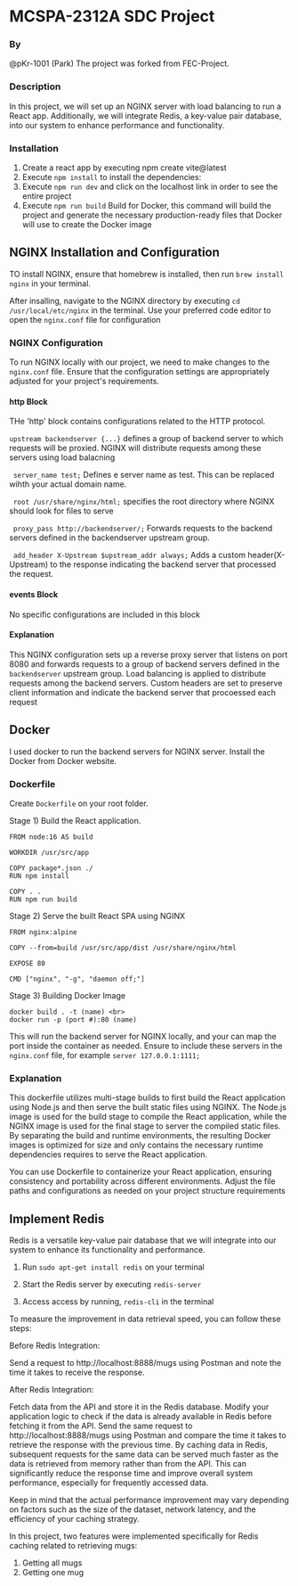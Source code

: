 # MCSPA-2312A SDC Project

### By
@pKr-1001 (Park)
The project was forked from FEC-Project.

### Description
In this project, we will set up an NGINX server with load balancing to run a React app. Additionally, we will integrate Redis, a key-value pair database, into our system to enhance performance and functionality.

### Installation
1) Create a react app by executing npm create vite@latest
2) Execute ``npm install`` to install the dependencies:
3) Execute ``npm run dev`` and click on the localhost link in order to see the entire project
4) Execute ``npm run build`` Build for Docker, this command will build the project and generate the necessary production-ready files that Docker will use to create the Docker image

## NGINX Installation and Configuration
TO install NGINX, ensure that homebrew is installed, then run ``brew install nginx`` in your terminal.

After insalling, navigate to the NGINX directory by executing  `` cd /usr/local/etc/nginx `` in the terminal. Use your preferred code editor to open the ``nginx.conf`` file for configuration

### NGINX Configuration
To run NGINX locally with our project, we need to make changes to the ``nginx.conf`` file. Ensure that the configuration settings are appropriately adjusted for your project's requirements.

#### http Block

THe 'http' block contains configurations related to the HTTP protocol.

`` upstream backendserver {...} ``
defines a group of backend server to which requests will be proxied. NGINX will distribute requests among these servers using load balacning

`` server_name test;`` Defines e server name as test. This can be replaced wihth your actual domain name.

`` root /usr/share/nginx/html;`` specifies the root directory where NGINX should look for files to serve

`` proxy_pass http://backendserver/;`` Forwards requests to the backend servers defined in the backendserver upstream group.

`` add_header X-Upstream $upstream_addr always;`` Adds a custom header(X-Upstream) to the response indicating the backend server that processed the request.

#### events Block

No specific configurations are included in this block


#### Explanation

This NGINX configuration sets up a reverse proxy server that listens on port 8080 and forwards requests to a group of backend servers defined in the ``backendserver`` upstream group. Load balancing is applied to distribute requests among the backend servers. Custom headers are set to preserve client information and indicate the backend server that procoessed each request

## Docker

I used docker to run the backend servers for NGINX server.
Install the Docker from Docker website.

### Dockerfile
Create ``Dockerfile`` on your root folder.

Stage 1) Build the React application.
```
FROM node:16 AS build

WORKDIR /usr/src/app

COPY package*.json ./
RUN npm install

COPY . .
RUN npm run build
```

Stage 2) Serve the built React SPA using NGINX
```
FROM nginx:alpine

COPY --from=build /usr/src/app/dist /usr/share/nginx/html

EXPOSE 80

CMD ["nginx", "-g", "daemon off;"]
```

Stage 3) Building Docker Image <br>
```
docker build . -t (name) <br>
docker run -p (port #):80 (name)
```
This will run the backend server for NGINX locally, and your can map the port inside the container as needed. Ensure to include these servers in the ``nginx.conf`` file, for example ``server 127.0.0.1:1111;``
### Explanation

This dockerfile utilizes multi-stage builds to first build the React application using Node.js and then serve the built static files using NGINX. The Node.js image is used for the build stage to compile the React application, while the NGINX image is used for the final stage to server the compiled static files. By separating the build and runtime environments, the resulting Docker images is optimized for size and only contains the necessary runtime dependencies requires to serve the React application.

You can use Dockerfile to containerize your React application, ensuring consistency and portability across different environments. Adjust the file paths and configurations as needed on your project structure requirements

## Implement Redis

Redis is a versatile key-value pair database that we will integrate into our system to enhance its functionality and performance.

1) Run `` sudo apt-get install redis `` on your terminal

2) Start the Redis server by executing `` redis-server ``

3) Access access by running, `` redis-cli `` in the terminal

To measure the improvement in data retrieval speed, you can follow these steps:

Before Redis Integration:

Send a request to http://localhost:8888/mugs using Postman and note the time it takes to receive the response.

After Redis Integration:

Fetch data from the API and store it in the Redis database.
Modify your application logic to check if the data is already available in Redis before fetching it from the API.
Send the same request to http://localhost:8888/mugs using Postman and compare the time it takes to retrieve the response with the previous time.
By caching data in Redis, subsequent requests for the same data can be served much faster as the data is retrieved from memory rather than from the API. This can significantly reduce the response time and improve overall system performance, especially for frequently accessed data.

Keep in mind that the actual performance improvement may vary depending on factors such as the size of the dataset, network latency, and the efficiency of your caching strategy.

In this project, two features were implemented specifically for Redis caching related to retrieving mugs:
1) Getting all mugs
2) Getting one mug
